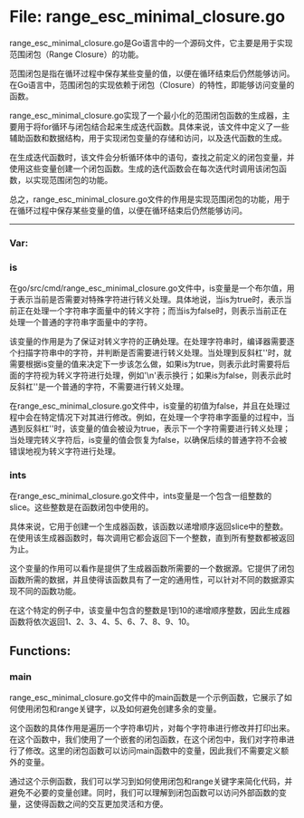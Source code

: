 # File: range_esc_minimal_closure.go

range_esc_minimal_closure.go是Go语言中的一个源码文件，它主要是用于实现范围闭包（Range Closure）的功能。

范围闭包是指在循环过程中保存某些变量的值，以便在循环结束后仍然能够访问。在Go语言中，范围闭包的实现依赖于闭包（Closure）的特性，即能够访问变量的函数。

range_esc_minimal_closure.go实现了一个最小化的范围闭包函数的生成器，主要用于将for循环与闭包结合起来生成迭代函数。具体来说，该文件中定义了一些辅助函数和数据结构，用于实现闭包变量的存储和访问，以及迭代函数的生成。

在生成迭代函数时，该文件会分析循环体中的语句，查找之前定义的闭包变量，并使用这些变量创建一个闭包函数。生成的迭代函数会在每次迭代时调用该闭包函数，以实现范围闭包的功能。

总之，range_esc_minimal_closure.go文件的作用是实现范围闭包的功能，用于在循环过程中保存某些变量的值，以便在循环结束后仍然能够访问。




---

### Var:

### is

在go/src/cmd/range_esc_minimal_closure.go文件中，is变量是一个布尔值，用于表示当前是否需要对特殊字符进行转义处理。具体地说，当is为true时，表示当前正在处理一个字符串字面量中的转义字符；而当is为false时，则表示当前正在处理一个普通的字符串字面量中的字符。

该变量的作用是为了保证对转义字符的正确处理。在处理字符串时，编译器需要逐个扫描字符串中的字符，并判断是否需要进行转义处理。当处理到反斜杠'\'时，就需要根据is变量的值来决定下一步该怎么做，如果is为true，则表示此时需要将后面的字符视为转义字符进行处理，例如'\n'表示换行；如果is为false，则表示此时反斜杠'\'是一个普通的字符，不需要进行转义处理。

在range_esc_minimal_closure.go文件中，is变量的初值为false，并且在处理过程中会在特定情况下对其进行修改。例如，在处理一个字符串字面量的过程中，当遇到反斜杠'\'时，该变量的值会被设为true，表示下一个字符需要进行转义处理；当处理完转义字符后，is变量的值会恢复为false，以确保后续的普通字符不会被错误地视为转义字符进行处理。



### ints

在range_esc_minimal_closure.go文件中，ints变量是一个包含一组整数的slice。这些整数是在函数闭包中使用的。

具体来说，它用于创建一个生成器函数，该函数以递增顺序返回slice中的整数。在使用该生成器函数时，每次调用它都会返回下一个整数，直到所有整数都被返回为止。

这个变量的作用可以看作是提供了生成器函数所需要的一个数据源。它提供了闭包函数所需的数据，并且使得该函数具有了一定的通用性，可以针对不同的数据源实现不同的函数功能。

在这个特定的例子中，该变量中包含的整数是1到10的递增顺序整数，因此生成器函数将依次返回1、2、3、4、5、6、7、8、9、10。



## Functions:

### main

range_esc_minimal_closure.go文件中的main函数是一个示例函数，它展示了如何使用闭包和range关键字，以及如何避免创建多余的变量。

这个函数的具体作用是遍历一个字符串切片，对每个字符串进行修改并打印出来。在这个函数中，我们使用了一个嵌套的闭包函数，在这个闭包中，我们对字符串进行了修改。这里的闭包函数可以访问main函数中的变量，因此我们不需要定义额外的变量。

通过这个示例函数，我们可以学习到如何使用闭包和range关键字来简化代码，并避免不必要的变量创建。同时，我们可以理解到闭包函数可以访问外部函数的变量，这使得函数之间的交互更加灵活和方便。



